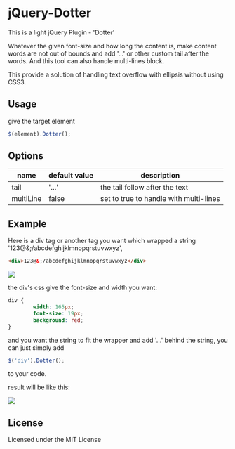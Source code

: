 jQuery-Dotter
=============

This is a light jQuery Plugin - 'Dotter'

Whatever the given font-size and how long the content is, make content words are not out of bounds and add '...' or other custom tail after the words. And this tool can also handle multi-lines block.

This provide a solution of handling text overflow with ellipsis without using CSS3.

Usage
-----

give the target element 

```JavaScript
$(element).Dotter();
```

Options
-------

|name| default value  |description |
|----|----------------|------------|
|tail| '...'  | the tail follow after the text  |
| multiLine  | false  | set to true to handle with multi-lines  |
Example
------
Here is a div tag or another tag you want which wrapped a string '123@&;/abcdefghijklmnopqrstuvwxyz',
```html
<div>123@&;/abcdefghijklmnopqrstuvwxyz</div>
```
![](https://raw.github.com/tom76kimo/jQuery-Dotter/master/wiki/images/1.jpg)

 the div's css give the font-size and width you want:
```css
div {
	    width: 165px;
		font-size: 19px;
		background: red;
}
```
and you want the string to fit the wrapper and add '...' behind the string, you can just simply add

```JavaScript
$('div').Dotter();
```
to your code.

result will be like this:

![](https://raw.github.com/tom76kimo/jQuery-Dotter/master/wiki/images/2.jpg)



License
-------

Licensed under the MIT License

